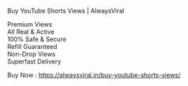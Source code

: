 Buy YouTube Shorts Views | AlwaysViral

Premium Views<br/>
All Real & Active<br/>
100% Safe & Secure<br/>
Refill Guaranteed<br/>
Non-Drop Views<br/>
Superfast Delivery<br/>

Buy Now : https://alwaysviral.in/buy-youtube-shorts-views/
